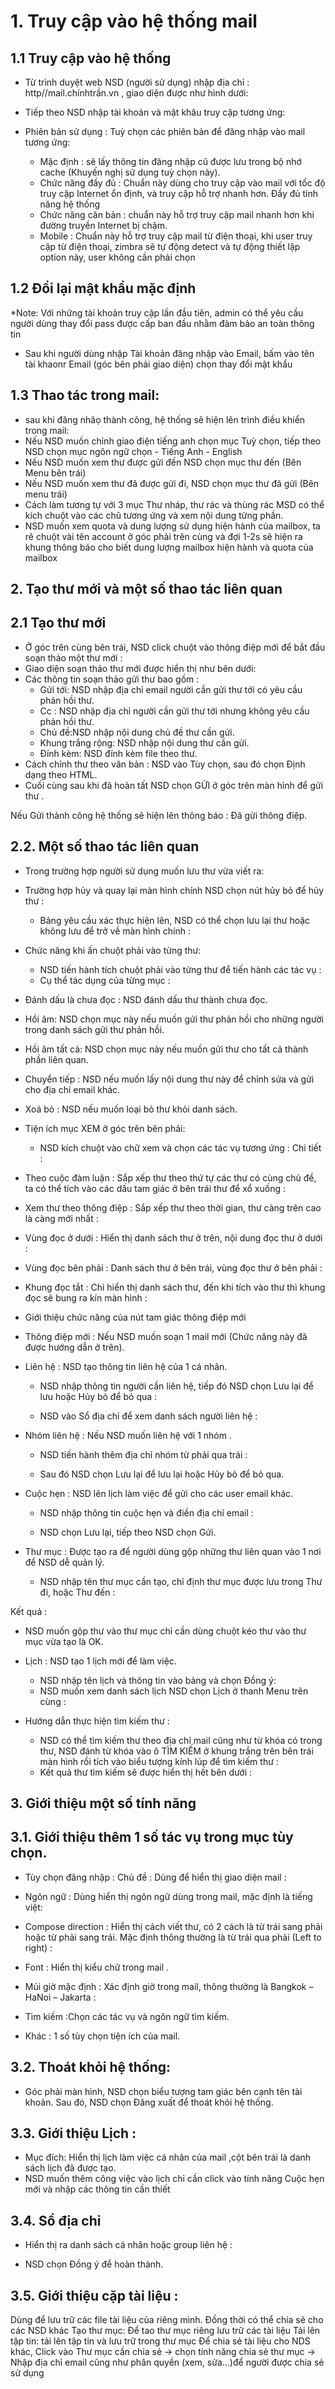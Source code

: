 # 1. Truy cập vào hệ thống mail

## 1.1 Truy cập vào hệ thống

- Từ trình duyệt web NSD (người sử dụng) nhập địa chỉ : http//mail.chínhtrần.vn , giao diện được như hình dưới:
- Tiếp theo NSD nhập tài khoản và mật khâu truy cập tương ứng:
- Phiên bản sử dụng : Tuỳ chọn các phiên bản để đăng nhập vào mail tương ứng:
  
  * Mặc định : sẽ lấy thông tin đăng nhập cũ được lưu trong bộ nhớ cache (Khuyến nghị sử dụng tuỳ chọn này).
  * Chức năng đầy đủ : Chuẩn này dùng cho truy cập vào mail với tốc độ truy cập Internet ổn định, và truy cập hỗ trợ nhanh hơn. Đầy đủ tính năng hệ thống
  * Chức năng căn bản : chuẩn này hỗ trợ truy cập mail nhanh hơn khi đường truyền Internet bị chậm.
  * Mobile : Chuẩn này hỗ trợ truy cập mail từ điện thoại, khi user truy cập từ điện thoại, zimbra sẽ tự động detect và tự động thiết lập option này, user không cần phải chọn

## 1.2 Đổi lại mật khẩu mặc định 

*Note: Với những tài khoản truy cập lần đầu tiên, admin có thể yêu cầu người dùng thay đổi pass được cấp ban đầu nhằm đảm bảo an toàn thông tin

- Sau khi người dùng nhập Tài khoản đăng nhập vào Email, bấm vào tên tài khaonr Email (góc bên phải giao diện) chọn thay đổi mật khẩu

## 1.3 Thao tác trong mail:

- sau khi đăng nhâọ thành công, hệ thống sẽ hiện lên trình điều khiển trong mail: 
- Nếu NSD muốn chỉnh giao điện tiếng anh chọn mục Tuỳ chọn, tiếp theo NSD chọn mục ngôn ngữ chọn - Tiếng Anh - English
- Nếu NSD muốn xem thư được gửi đến NSD chọn mục thư đến (Bên Menu bên trái)
- Nếu NSD muốn xem thư đã được gửi đi, NSD chọn mục thư đã gửi (Bên menu trái)
- Cách làm tương tự với 3 mục Thư nháp, thư rác và thùng rác MSD có thể kích chuột vào các chũ tương ứng và xem nội dung từng phần.
- NSD muốn xem quota và dung lượng sử dụng hiện hành của mailbox, ta rê chuột vài tên account ở góc phải trên cùng và đợi 1-2s sẽ hiện ra khung thông báo cho biết dung lượng mailbox hiện hành và quota của mailbox

## 2. Tạo thư mới và một số thao tác liên quan

## 2.1 Tạo thư mới 

- Ở góc trên cùng bên trái, NSD click chuột vào thông điệp mới để bắt đầu soạn thảo một thư mới :
- Giao diện soạn thảo thư mới được hiển thị như bên dưới:
- Các thông tin soạn thảo gửi thư bao gồm :
     * Gửi tới: NSD nhập địa chỉ email người cần gửi thư tới có yêu cầu phản hồi thư.
     * Cc : NSD nhập địa chỉ người cần gửi thư tới nhưng không yêu cầu phản hồi thư.
     * Chủ đề:NSD nhập nội dung chủ đề thư cần gửi.
     * Khung trắng rộng: NSD nhập nội dung thư cần gửi.
     * Đính kèm: NSD đính kèm file theo thư.
- Cách chỉnh thư theo văn bản : NSD vào Tùy chọn, sau đó chọn Định dạng theo HTML.
- Cuối cùng sau khi đã hoàn tất NSD chọn GỬI ở góc trên màn hình để gửi thư .

Nếu Gửi thành công hệ thống sẽ hiện lên thông báo : Đã gửi thông điệp.                                                                                            

## 2.2. Một số thao tác liên quan
- Trong trường hợp người sử dụng muốn lưu thư vừa viết ra:

- Trường hợp hủy và quay lại màn hình chính NSD chọn nút hủy bỏ để hủy thư :
   * Bảng yêu cầu xác thực hiện lên, NSD có thể chọn lưu lại thư hoặc không lưu để trở về
màn hình chính :

- Chức năng khi ấn chuột phải vào từng thư:
   * NSD tiến hành tích chuột phải vào từng thư để tiến hành các tác vụ :
   * Cụ thể tác dụng của từng mục :
- Đánh dấu là chưa đọc : NSD đánh dấu thư thành chưa đọc.
- Hồi âm: NSD chọn mục này nếu muốn gửi thư phản hồi cho những người trong
danh sách gửi thư phản hồi.
- Hồi âm tất cả: NSD chọn mục này nếu muốn gửi thư cho tất cả thành phần liên
quan.

- Chuyển tiếp : NSD nếu muốn lấy nội dung
thư này để chỉnh sửa và gửi cho địa chỉ email khác.
- Xoá bỏ : NSD nếu muốn loại bỏ thư khỏi danh sách.
- Tiện ích mục XEM ở góc trên bên phải:
   * NSD kích chuột vào chữ xem và chọn các tác vụ tương ứng :
Chi tiết :
- Theo cuộc đàm luận : Sắp xếp thư theo thứ tự các thư có cùng chủ đề, ta có thể
tích vào các dấu tam giác ở bên trái thư để xổ xuống :
- Xem thư theo thông điệp : Sắp xếp thư theo thời gian, thư càng trên cao là càng
mới nhất :

- Vùng đọc ở dưới : Hiển thị danh sách thư ở trên,
nội dung đọc thư ở dưới :
- Vùng đọc bên phải : Danh sách thư ở bên trái, vùng đọc thư ở bên phải :
- Khung đọc tắt : Chỉ hiển thị danh sách thư, đến khi tích vào thư thì khung đọc sẽ
bung ra kín màn hình :

- Giới thiệu chức năng của nút tam giác thông điệp mới
- Thông điệp mới : Nếu NSD muốn soạn 1 mail mới (Chức năng này đã được
hướng dẫn ở trên).
- Liên hệ : NSD tạo thông tin liên hệ của 1 cá nhân.
   * NSD nhập thông tin người cần liên hệ, tiếp đó NSD chọn Lưu lại để lưu hoặc Hủy bỏ
để bỏ qua :

   * NSD vào Sổ địa chỉ để xem danh sách người liên hệ :
- Nhóm liên hệ : Nếu NSD muốn liên hệ với 1 nhóm .
   * NSD tiến hành thêm địa chỉ nhóm từ phải qua trái :

   * Sau đó NSD chọn Lưu lại để lưu lại hoặc Hủy bỏ để bỏ qua.
- Cuộc hẹn : NSD lên lịch làm việc để gửi cho các user email khác.
   * NSD nhập thông tin cuộc hẹn và điền địa chỉ email :

   * NSD chọn Lưu lại, tiếp theo NSD chọn Gửi.
- Thư mục : Được tạo ra để người dùng gộp những thư liên quan vào 1 nơi để NSD
dễ quản lý.
   * NSD nhập tên thư mục cần tạo, chỉ định thư mục được lưu trong Thư đi, hoặc Thư
đến :

Kết quả :
   * NSD muốn gộp thư vào thư mục chỉ cần dùng chuột kéo thư vào thư mục vừa tạo là OK.
- Lịch : NSD tạo 1 lịch mới để làm việc.

   * NSD nhập tên lịch và thông tin vào bảng và chọn Đồng ý:
   * NSD muốn xem danh sách lịch NSD chọn Lịch ở thanh Menu trên cùng :

- Hướng dẫn thực hiện tìm kiếm thư :
   * NSD có thể tìm kiếm thư theo địa chỉ mail cũng như từ khóa có trong thư, NSD đánh
từ khóa vào ô TÌM KIẾM ở khung trắng trên bên trái màn hình rồi tích vào biểu tượng
kính lúp để tìm kiếm thư :
   * Kết quả thư tìm kiếm sẽ được hiển thị hết bên dưới :

## 3. Giới thiệu một số tính năng

## 3.1. Giới thiệu thêm 1 số tác vụ trong mục tùy chọn.
- Tùy chọn đăng nhập :
Chủ đề : Dùng để hiển thị giao diện mail :

- Ngôn ngữ : Dùng hiển thị ngôn ngữ dùng trong mail, mặc định là tiếng việt:
- Compose direction : Hiển thị cách viết thư, có 2 cách là từ trái sang phải hoặc
từ phải sang trái. Mặc định thông thường là từ trái qua phải (Left to right) :

- Font : Hiển thị kiểu chữ trong mail .
- Múi giờ mặc định : Xác định giờ trong mail, thông thường là Bangkok – HaNoi – Jakarta :
- Tìm kiếm :Chọn các tác vụ và ngôn ngữ tìm kiếm.
- Khác : 1 số tùy chọn tiện ích của mail.


## 3.2. Thoát khỏi hệ thống:
   * Góc phải màn hình, NSD chọn biểu tượng tam giác bên cạnh tên tài khoản. Sau đó,
NSD chọn Đăng xuất để thoát khỏi hệ thống.

## 3.3. Giới thiệu Lịch :
   * Mục đích: Hiển thị lịch làm việc cá nhân của mail ,cột bên trái là danh sách lịch đã
được tạo.
   * NSD muốn thêm công việc vào lịch chỉ cần click vào tính năng Cuộc hẹn mới và nhập
các thông tin cần thiết

## 3.4. Sổ địa chỉ
   * Hiển thị ra danh sách cá nhân hoặc group liên hệ :

   * NSD chọn Đồng ý để hoàn thành.
## 3.5. Giới thiệu cặp tài liệu :
Dùng để lưu trữ các file tài liệu của riêng mình. Đồng thời có thể chia sẽ cho các NSD
khác
Tạo thư mục: Để tao thư mục riêng lưu trữ các tài liệu
Tải lên tập tin: tải lên tập tin và lưu trữ trong thư mục
Để chia sẻ tài liệu cho NDS khác, Click vào Thư mục cần chia sẻ -> chọn tính năng
chia sẻ thư mục -> Nhập địa chỉ email cũng như phân quyền (xem, sửa…)để người
được chia sẻ sử dụng
